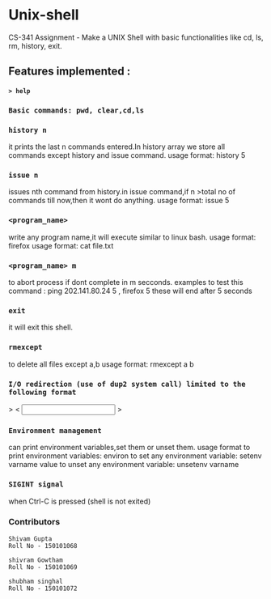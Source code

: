 # Unix-shell
CS-341 Assignment - Make a UNIX Shell with basic functionalities like cd, ls, rm, history, exit.

## Features implemented :

#### ```> help```
### ``` Basic commands: pwd, clear,cd,ls ```

### ``` history n ```
it prints the last n commands entered.In history array we store all commands except history and issue command.
usage format: history 5

### ``` issue n ```
issues nth command from history.in issue command,if n >total no of commands till now,then it wont do anything.
usage format: issue 5

### ``` <program_name> ```
write any program name,it will execute similar to linux bash.
usage format: firefox
usage format: cat file.txt

### ``` <program_name> m ```
to abort process if dont complete in m secconds.
examples to test this command :  ping 202.141.80.24 5 , firefox 5
these will end after 5 seconds

### ``` exit ```
it will exit this shell.

### ``` rmexcept ```
to delete all files except a,b 
usage format: rmexcept a b

### ``` I/O redirection (use of dup2 system call) limited to the following format ```
<cmd> <args> > <output>
<cmd> <args> < <input> > <output>

### ``` Environment management ```
can print environment variables,set them or unset them.
usage format to print environment variables: environ
to set any environment variable: setenv varname value
to unset any environment variable: unsetenv varname

### ``` SIGINT signal ```
when Ctrl-C is pressed (shell is not exited)

### Contributors
	Shivam Gupta
	Roll No - 150101068

	shivram Gowtham
	Roll No - 150101069

	shubham singhal
	Roll No - 150101072
